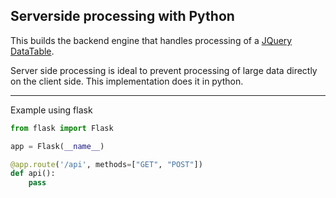 ## Serverside processing with Python

This builds the backend engine that handles processing of a [JQuery DataTable](https://datatables.net/).

Server side processing is ideal to prevent processing of large data directly on the client side. This implementation does it in python.

---

Example using flask

```python
from flask import Flask

app = Flask(__name__)

@app.route('/api', methods=["GET", "POST"])
def api():
    pass
```


